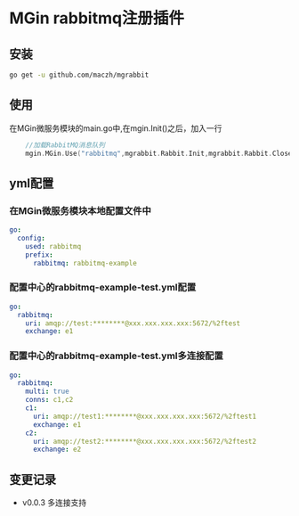 # MGin rabbitmq注册插件

## 安装
```bash
go get -u github.com/maczh/mgrabbit
```

## 使用
在MGin微服务模块的main.go中,在mgin.Init()之后，加入一行

```go
	//加载RabbitMQ消息队列
	mgin.MGin.Use("rabbitmq",mgrabbit.Rabbit.Init,mgrabbit.Rabbit.Close,nil)
```

## yml配置
### 在MGin微服务模块本地配置文件中
```yaml
go:
  config:
    used: rabbitmq
    prefix:
      rabbitmq: rabbitmq-example
```

### 配置中心的rabbitmq-example-test.yml配置
```yaml
go:
  rabbitmq:
    uri: amqp://test:********@xxx.xxx.xxx.xxx:5672/%2ftest
    exchange: e1 
```

### 配置中心的rabbitmq-example-test.yml多连接配置
```yaml
go:
  rabbitmq:
    multi: true
    conns: c1,c2
    c1:
      uri: amqp://test1:********@xxx.xxx.xxx.xxx:5672/%2ftest1
      exchange: e1 
    c2:
      uri: amqp://test2:********@xxx.xxx.xxx.xxx:5672/%2ftest2
      exchange: e2 
```


## 变更记录
- v0.0.3 多连接支持